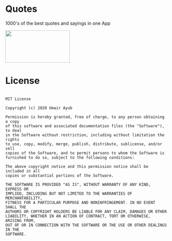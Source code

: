 # Quotes
1000's of the best quotes and sayings in one App




[<img src="https://play.google.com/intl/en_us/badges/static/images/badges/en_badge_web_generic.png" width="200px" height="100px">](https://play.google.com/store/apps/details?id=codes.umair.quotes)


# License
```

MIT License

Copyright (c) 2020 Umair Ayub

Permission is hereby granted, free of charge, to any person obtaining a copy
of this software and associated documentation files (the "Software"), to deal
in the Software without restriction, including without limitation the rights
to use, copy, modify, merge, publish, distribute, sublicense, and/or sell
copies of the Software, and to permit persons to whom the Software is
furnished to do so, subject to the following conditions:

The above copyright notice and this permission notice shall be included in all
copies or substantial portions of the Software.

THE SOFTWARE IS PROVIDED "AS IS", WITHOUT WARRANTY OF ANY KIND, EXPRESS OR
IMPLIED, INCLUDING BUT NOT LIMITED TO THE WARRANTIES OF MERCHANTABILITY,
FITNESS FOR A PARTICULAR PURPOSE AND NONINFRINGEMENT. IN NO EVENT SHALL THE
AUTHORS OR COPYRIGHT HOLDERS BE LIABLE FOR ANY CLAIM, DAMAGES OR OTHER
LIABILITY, WHETHER IN AN ACTION OF CONTRACT, TORT OR OTHERWISE, ARISING FROM,
OUT OF OR IN CONNECTION WITH THE SOFTWARE OR THE USE OR OTHER DEALINGS IN THE
SOFTWARE.

```
